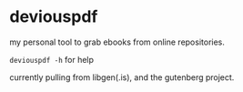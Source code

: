 # deviouspdf
my personal tool to grab ebooks from online repositories.



``deviouspdf -h`` for help

currently pulling from libgen(.is), and the gutenberg project.
